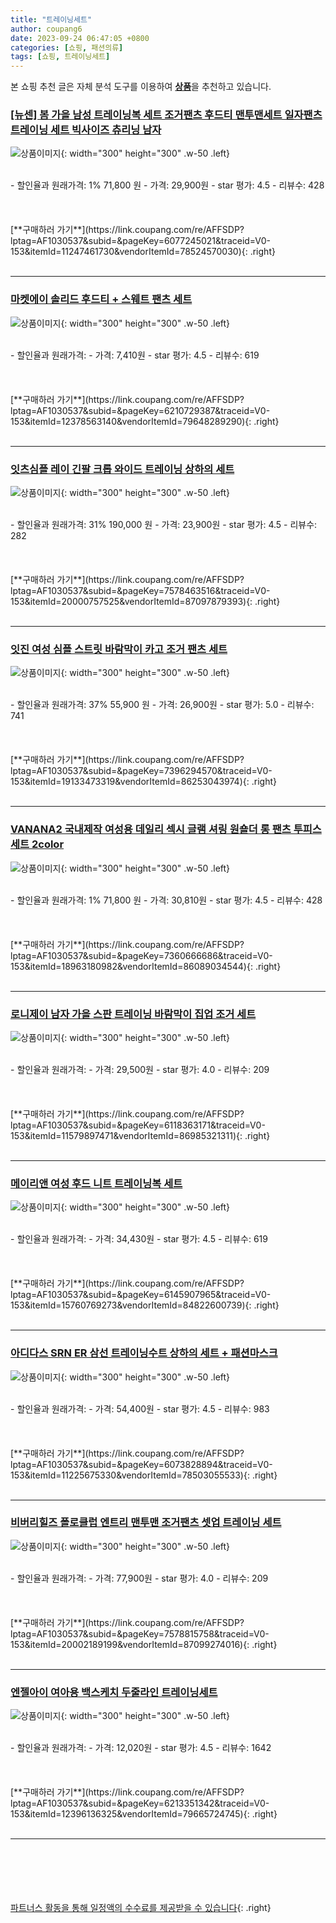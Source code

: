 ```yaml
---
title: "트레이닝세트"
author: coupang6
date: 2023-09-24 06:47:05 +0800
categories: [쇼핑, 패션의류]
tags: [쇼핑, 트레이닝세트]
---
```


본 쇼핑 추천 글은 자체 분석 도구를 이용하여 [**상품**](https://link.coupang.com/a/bao1ui)을 추천하고 있습니다.

### [[뉴센] 봄 가을 남성 트레이닝복 세트 조거팬츠 후드티 맨투맨세트 일자팬츠 트레이닝 세트 빅사이즈 츄리닝 남자](https://link.coupang.com/re/AFFSDP?lptag=AF1030537&subid=&pageKey=6077245021&traceid=V0-153&itemId=11247461730&vendorItemId=78524570030)

![상품이미지](https://thumbnail9.coupangcdn.com/thumbnails/remote/230x230ex/image/vendor_inventory/9d13/e3ab0153eb6a97bc6cea646a2ad02a337a3c7e60e41a7a71c538e0d2422a.jpg){: width="300" height="300" .w-50 .left}


<br>
- 할인율과 원래가격: 1%  71,800   원
- 가격: 29,900원
- star 평가: 4.5
- 리뷰수: 428
<br>
<br>
<br>
<br>
[**구매하러 가기**](https://link.coupang.com/re/AFFSDP?lptag=AF1030537&subid=&pageKey=6077245021&traceid=V0-153&itemId=11247461730&vendorItemId=78524570030){: .right}
<br>
<br>

---

### [마켓에이 솔리드 후드티 + 스웨트 팬츠 세트](https://link.coupang.com/re/AFFSDP?lptag=AF1030537&subid=&pageKey=6210729387&traceid=V0-153&itemId=12378563140&vendorItemId=79648289290)

![상품이미지](https://thumbnail7.coupangcdn.com/thumbnails/remote/230x230ex/image/rs_quotation_api/wts5ava3/33c5530196aa47b4a0dba57d429803f2.JPG){: width="300" height="300" .w-50 .left}


<br>
- 할인율과 원래가격: 
- 가격: 7,410원
- star 평가: 4.5
- 리뷰수: 619
<br>
<br>
<br>
<br>
[**구매하러 가기**](https://link.coupang.com/re/AFFSDP?lptag=AF1030537&subid=&pageKey=6210729387&traceid=V0-153&itemId=12378563140&vendorItemId=79648289290){: .right}
<br>
<br>

---

### [잇츠심플 레이 긴팔 크롭 와이드 트레이닝 상하의 세트](https://link.coupang.com/re/AFFSDP?lptag=AF1030537&subid=&pageKey=7578463516&traceid=V0-153&itemId=20000757525&vendorItemId=87097879393)

![상품이미지](https://thumbnail10.coupangcdn.com/thumbnails/remote/230x230ex/image/vendor_inventory/7212/dd68b044d9c46924a082c4f26c8d7a401f4f5b1c59a80b24355c67b25ba5.jpg){: width="300" height="300" .w-50 .left}


<br>
- 할인율과 원래가격: 31%  190,000   원
- 가격: 23,900원
- star 평가: 4.5
- 리뷰수: 282
<br>
<br>
<br>
<br>
[**구매하러 가기**](https://link.coupang.com/re/AFFSDP?lptag=AF1030537&subid=&pageKey=7578463516&traceid=V0-153&itemId=20000757525&vendorItemId=87097879393){: .right}
<br>
<br>

---

### [잇진 여성 심플 스트릿 바람막이 카고 조거 팬츠 세트](https://link.coupang.com/re/AFFSDP?lptag=AF1030537&subid=&pageKey=7396294570&traceid=V0-153&itemId=19133473319&vendorItemId=86253043974)

![상품이미지](https://thumbnail7.coupangcdn.com/thumbnails/remote/230x230ex/image/vendor_inventory/4248/7ac8f3f927c7dc101c648263cf1e8b6d401c6d23d4854388667e44ffea1d.jpg){: width="300" height="300" .w-50 .left}


<br>
- 할인율과 원래가격: 37%  55,900   원
- 가격: 26,900원
- star 평가: 5.0
- 리뷰수: 741
<br>
<br>
<br>
<br>
[**구매하러 가기**](https://link.coupang.com/re/AFFSDP?lptag=AF1030537&subid=&pageKey=7396294570&traceid=V0-153&itemId=19133473319&vendorItemId=86253043974){: .right}
<br>
<br>

---

### [VANANA2 국내제작 여성용 데일리 섹시 글램 셔링 원숄더 롱 팬츠 투피스 세트 2color](https://link.coupang.com/re/AFFSDP?lptag=AF1030537&subid=&pageKey=7360666686&traceid=V0-153&itemId=18963180982&vendorItemId=86089034544)

![상품이미지](https://thumbnail10.coupangcdn.com/thumbnails/remote/230x230ex/image/vendor_inventory/8456/ecc5b051a669d5ce6170e8a18818dd0a330237c068cd7df4c711d68bb5c8.jpg){: width="300" height="300" .w-50 .left}


<br>
- 할인율과 원래가격: 1%  71,800   원
- 가격: 30,810원
- star 평가: 4.5
- 리뷰수: 428
<br>
<br>
<br>
<br>
[**구매하러 가기**](https://link.coupang.com/re/AFFSDP?lptag=AF1030537&subid=&pageKey=7360666686&traceid=V0-153&itemId=18963180982&vendorItemId=86089034544){: .right}
<br>
<br>

---

### [로니제이 남자 가을 스판 트레이닝 바람막이 집업 조거 세트](https://link.coupang.com/re/AFFSDP?lptag=AF1030537&subid=&pageKey=6118363171&traceid=V0-153&itemId=11579897471&vendorItemId=86985321311)

![상품이미지](https://thumbnail7.coupangcdn.com/thumbnails/remote/230x230ex/image/vendor_inventory/e560/498e6a7d2a259c2061b5e6e7aee680e14804aa1e188104f3274f3749749b.JPG){: width="300" height="300" .w-50 .left}


<br>
- 할인율과 원래가격: 
- 가격: 29,500원
- star 평가: 4.0
- 리뷰수: 209
<br>
<br>
<br>
<br>
[**구매하러 가기**](https://link.coupang.com/re/AFFSDP?lptag=AF1030537&subid=&pageKey=6118363171&traceid=V0-153&itemId=11579897471&vendorItemId=86985321311){: .right}
<br>
<br>

---

### [메이리앤 여성 후드 니트 트레이닝복 세트](https://link.coupang.com/re/AFFSDP?lptag=AF1030537&subid=&pageKey=6145907965&traceid=V0-153&itemId=15760769273&vendorItemId=84822600739)

![상품이미지](https://thumbnail10.coupangcdn.com/thumbnails/remote/230x230ex/image/vendor_inventory/c348/8f1cacedafff78e7c673fc6607ffc3029c4b17facfbca687f7d31a11224c.jpg){: width="300" height="300" .w-50 .left}


<br>
- 할인율과 원래가격: 
- 가격: 34,430원
- star 평가: 4.5
- 리뷰수: 619
<br>
<br>
<br>
<br>
[**구매하러 가기**](https://link.coupang.com/re/AFFSDP?lptag=AF1030537&subid=&pageKey=6145907965&traceid=V0-153&itemId=15760769273&vendorItemId=84822600739){: .right}
<br>
<br>

---

### [아디다스 SRN ER 삼선 트레이닝수트 상하의 세트 + 패션마스크](https://link.coupang.com/re/AFFSDP?lptag=AF1030537&subid=&pageKey=6073828894&traceid=V0-153&itemId=11225675330&vendorItemId=78503055533)

![상품이미지](https://thumbnail10.coupangcdn.com/thumbnails/remote/230x230ex/image/vendor_inventory/8ea7/83c73a20214d96d607d0131c887fa2dd0e37c14c7bb42b346eba3a6ac8db.jpg){: width="300" height="300" .w-50 .left}


<br>
- 할인율과 원래가격: 
- 가격: 54,400원
- star 평가: 4.5
- 리뷰수: 983
<br>
<br>
<br>
<br>
[**구매하러 가기**](https://link.coupang.com/re/AFFSDP?lptag=AF1030537&subid=&pageKey=6073828894&traceid=V0-153&itemId=11225675330&vendorItemId=78503055533){: .right}
<br>
<br>

---

### [비버리힐즈 폴로클럽 엔트리 맨투맨 조거팬츠 셋업 트레이닝 세트](https://link.coupang.com/re/AFFSDP?lptag=AF1030537&subid=&pageKey=7578815758&traceid=V0-153&itemId=20002189199&vendorItemId=87099274016)

![상품이미지](https://thumbnail10.coupangcdn.com/thumbnails/remote/230x230ex/image/vendor_inventory/d019/7c5e151b39263663b607a25c3c9b847498131381e45f60cd370dc18756c1.jpg){: width="300" height="300" .w-50 .left}


<br>
- 할인율과 원래가격: 
- 가격: 77,900원
- star 평가: 4.0
- 리뷰수: 209
<br>
<br>
<br>
<br>
[**구매하러 가기**](https://link.coupang.com/re/AFFSDP?lptag=AF1030537&subid=&pageKey=7578815758&traceid=V0-153&itemId=20002189199&vendorItemId=87099274016){: .right}
<br>
<br>

---

### [엔젤아이 여아용 백스케치 두줄라인 트레이닝세트](https://link.coupang.com/re/AFFSDP?lptag=AF1030537&subid=&pageKey=6213351342&traceid=V0-153&itemId=12396136325&vendorItemId=79665724745)

![상품이미지](https://thumbnail6.coupangcdn.com/thumbnails/remote/230x230ex/image/retail/images/2021/12/01/17/5/8c2ad510-a7f3-4395-a9da-e4870c108f92.jpg){: width="300" height="300" .w-50 .left}


<br>
- 할인율과 원래가격: 
- 가격: 12,020원
- star 평가: 4.5
- 리뷰수: 1642
<br>
<br>
<br>
<br>
[**구매하러 가기**](https://link.coupang.com/re/AFFSDP?lptag=AF1030537&subid=&pageKey=6213351342&traceid=V0-153&itemId=12396136325&vendorItemId=79665724745){: .right}
<br>
<br>

---
<br><br><br><br><br> [파트너스 활동을 통해 일정액의 수수료를 제공받을 수 있습니다](https://link.coupang.com/a/bao1ui){: .right}